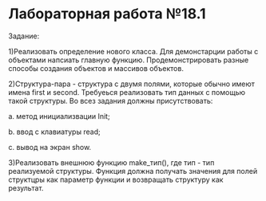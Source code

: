 # **Лабораторная работа №18.1**
Задание:

1)Реализовать определение нового класса. Для демонстарции работы с объектами напсиать главную функцию. Продемонстрировать разные способы создания объектов и массивов объектов.

2)Структура-пара - структура с двумя полями, которые обычно имеют имена first и second. Требуеься реализовать тип данных с помощью такой структуры. Во всез задания должны присутствовать:

a. метод инициализвации Init;

b. ввод с клавиатуры read;

с. вывод на экран show.

3)Реализовать внешнюю функцию make_тип(), где тип - тип реализуемой структуры. Функция должна получать значения для полей структцры как параметр функции и возвращать структуру как результат.

